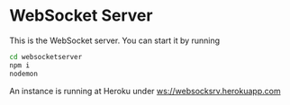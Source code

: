 # WebSocket Server
This is the WebSocket server. You can start it by running
```bash
cd websocketserver
npm i
nodemon
```
An instance is running at Heroku under [ws://websocksrv.herokuapp.com](ws://websocksrv.herokuapp.com)

